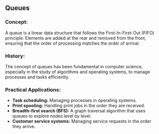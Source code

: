 ## Queues

### Concept:

A queue is a linear data structure that follows the First-In-First-Out (FIFO) principle. Elements are added at the rear and removed from the front, ensuring that the order of processing matches the order of arrival.

### History:

The concept of queues has been fundamental in computer science, especially in the study of algorithms and operating systems, to manage processes and tasks efficiently.

### Practical Applications:

- **Task scheduling:** Managing processes in operating systems.
- **Print spooling:** Handling print jobs in the order they are received.
- **Breadth-first search (BFS):** A graph traversal algorithm that uses queues to explore nodes level by level.
- **Customer service systems:** Managing service requests in the order they arrive.
